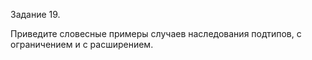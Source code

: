  Задание 19.

Приведите словесные примеры случаев наследования подтипов, с ограничением и с расширением.